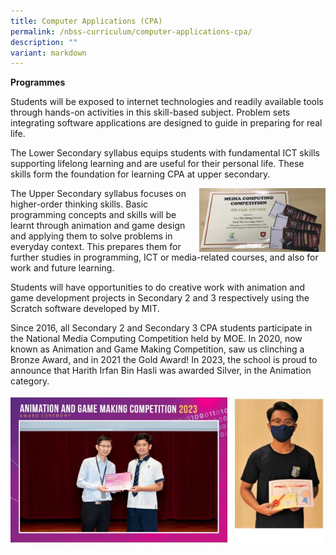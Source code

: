 ```yaml
---
title: Computer Applications (CPA)
permalink: /nbss-curriculum/computer-applications-cpa/
description: ""
variant: markdown
---
```

<p><strong>Programmes</strong></p>
<p>Students will be exposed to internet technologies and readily available tools through hands-on activities in this skill-based subject. Problem sets integrating software applications are designed to guide in preparing for real life.&nbsp;</p>
<p>The Lower Secondary syllabus equips students with fundamental ICT skills supporting lifelong learning and are useful for their personal life. These skills form the foundation for learning CPA at upper secondary.</p><img style="width: 40%;" src="/images/cpa1.jpeg" align="right">
<p>The Upper Secondary syllabus focuses on higher-order thinking skills. Basic programming concepts and skills will be learnt through animation and game design and applying them to solve problems in everyday context. This prepares them for further studies in programming, ICT or media-related courses, and also for work and future learning.</p>
<p>Students will have opportunities to do creative work with animation and game development projects in Secondary 2 and 3 respectively using the Scratch software developed by MIT.&nbsp;</p>
<p>Since 2016, all Secondary 2 and Secondary 3 CPA students participate in the National Media Computing Competition held by MOE. In 2020, now known as Animation and Game Making Competition, saw us clinching a Bronze Award, and in 2021 the Gold Award! In 2023, the school is proud to announce that Harith Irfan Bin Hasli was awarded Silver, in the Animation category.</p>
	
![cpa](/images/cpa_3.JPG)
